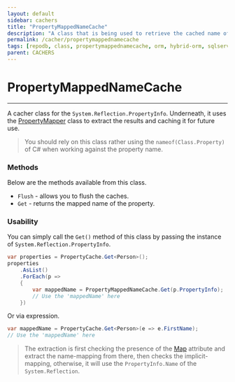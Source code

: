 ```yaml
---
layout: default
sidebar: cachers
title: "PropertyMappedNameCache"
description: "A class that is being used to retrieve the cached name of the class or data entity property."
permalink: /cacher/propertymappednamecache
tags: [repodb, class, propertymappednamecache, orm, hybrid-orm, sqlserver, sqlite, mysql, postgresql]
parent: CACHERS
---
```


# PropertyMappedNameCache

---

A cacher class for the `System.Reflection.PropertyInfo`. Underneath, it uses the [PropertyMapper](/mapper/propertymapper) class to extract the results and caching it for future use.

> You should rely on this class rather using the `nameof(Class.Property)` of C# when working against the property name.

### Methods

Below are the methods available from this class.

- `Flush` - allows you to flush the caches.
- `Get` - returns the mapped name of the property.

### Usability

You can simply call the `Get()` method of this class by passing the instance of `System.Reflection.PropertyInfo`.

```csharp
var properties = PropertyCache.Get<Person>();
properties
    .AsList()
    .ForEach(p =>
    {
        var mappedName = PropertyMappedNameCache.Get(p.PropertyInfo);
        // Use the 'mappedName' here
    })
```

Or via expression.

```csharp
var mappedName = PropertyCache.Get<Person>(e => e.FirstName);
// Use the 'mappedName' here
```

> The extraction is first checking the presence of the [Map](/attribute/map#property-mapping) attribute and extract the name-mapping from there, then checks the implicit-mapping, otherwise, it will use the `PropertyInfo.Name` of the `System.Reflection`.
